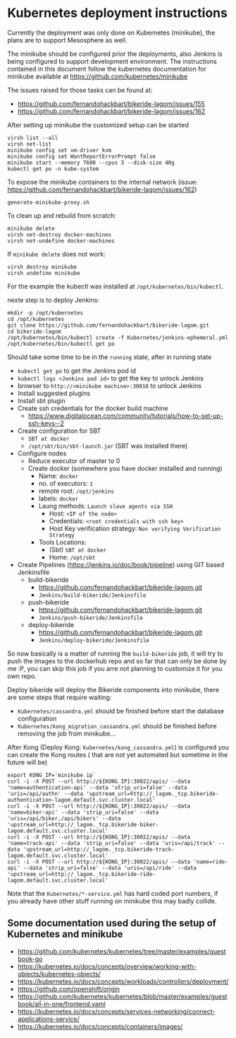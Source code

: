 # Kubernetes deployment instructions

Currently the deployment was only done on Kubernetes (minikube), the plans are to support Mesosphere as well.

The minikube should be configured prior the deployments, also Jenkins is being configured to support development environment. The instructions contained in this document follow the kubernetes documentation for minikube available at 
https://github.com/kubernetes/minikube

The issues raised for those tasks can be found at:
* https://github.com/fernandohackbart/bikeride-lagom/issues/155
* https://github.com/fernandohackbart/bikeride-lagom/issues/162

After setting up minikube the customized setup can be started

```
virsh list --all
virsh net-list
minikube config set vm-driver kvm
minikube config set WantReportErrorPrompt false
minikube start --memory 7600 --cpus 3 --disk-size 40g
kubectl get po -n kube-system
```

To expose the minikube containers to the internal network  (issue:
https://github.com/fernandohackbart/bikeride-lagom/issues/162)

```
generate-minikube-proxy.sh
```


To clean up and rebuild from scratch:
```
minikube delete
virsh net-destroy docker-machines
virsh net-undefine docker-machines
```

If `minikube delete` does not work:
```
virsh destroy minikube
virsh undefine minikube
```

For the example the kubectl was installed at `/opt/kubernetes/bin/kubectl`.

nexte step is to deploy Jenkins:
```
mkdir -p /opt/kubernetes
cd /opt/kubernetes
git clone https://github.com/fernandohackbart/bikeride-lagom.git
cd bikeride-lagom
/opt/kubernetes/bin/kubectl create -f Kubernetes/jenkins-ephemeral.yml
/opt/kubernetes/bin/kubectl get po
```

Should take some time to be in the `running` state, after in running state

* `kubectl get po` to get the Jenkins pod id
* `kubectl logs <Jenkins pod id>` to get the key to unlock Jenkins
* browser to `http://<minikube machine>:30010` to unlock Jenkins
* Install suggested plugins
* Install sbt plugin
* Create ssh credentials for the docker build machine
  * https://www.digitalocean.com/community/tutorials/how-to-set-up-ssh-keys--2
* Create configuration for SBT
  * `SBT at docker`
  * `/opt/sbt/bin/sbt-launch.jar` (SBT was installed there)
* Configure nodes
  * Reduce executor of master to 0
  * Create docker (somewhere you have docker installed and running)
    * Name: `docker`
    * no. of executors: `1`
    * remote root: `/opt/jenkins`
    * labels: `docker`
    * Laung methods: `Launch slave agents via SSH`
      * Host: `<IP of the node>`
      * Credentials:  `<root credentials with ssh key>`
      * Host Key verification strategy: `Non verifying Verification Strategy`
    * Tools Locations:
      * (Sbt) `SBT at docker`
      * Home: `/opt/sbt`
* Create Pipelines (https://jenkins.io/doc/book/pipeline) using GIT based Jenkinsfile
  * build-bikeride
    * https://github.com/fernandohackbart/bikeride-lagom.git
    * `Jenkins/build-bikeride/Jenkinsfile`
  * push-bikeride
    * https://github.com/fernandohackbart/bikeride-lagom.git
    * `Jenkins/push-bikeride/Jenkinsfile`    
  * deploy-bikeride
    * https://github.com/fernandohackbart/bikeride-lagom.git
    * `Jenkins/deploy-bikeride/Jenkinsfile`

So now basically is a matter of running the `build-bikeride` job, it will try to push the images to the dockerhub repo and so far that can only be done by me :P, you can skip this job if you arre not planning to customize it for you own repo.

Deploy bikeride will deploy the Bikeride components into minikube, there are some steps that require waiting:
* `Kubernetes/cassandra.yml` should be finished before start the database configuration
* `Kubernetes/kong_migration_cassandra.yml` should be finished before removing the job from minikube...
 
After Kong (Deploy Kong: `Kubernetes/kong_cassandra.yml`) is configured you can create the Kong routes ( that are not yet automated but sometime in  the future will be)

```
export KONG_IP=`minikube ip`
curl -i -X POST --url http://${KONG_IP}:30022/apis/ --data 'name=authentication-api' --data 'strip_uri=false' --data 'uris=/api/authn' --data 'upstream_url=http://_lagom._tcp.bikeride-authentication-lagom.default.svc.cluster.local'
curl -i -X POST --url http://${KONG_IP}:30022/apis/ --data 'name=biker-api' --data 'strip_uri=false' --data 'uris=/api/biker,/api/bikers' --data 'upstream_url=http://_lagom._tcp.bikeride-biker-lagom.default.svc.cluster.local'
curl -i -X POST --url http://${KONG_IP}:30022/apis/ --data 'name=track-api' --data 'strip_uri=false' --data 'uris=/api/track' --data 'upstream_url=http://_lagom._tcp.bikeride-track-lagom.default.svc.cluster.local'
curl -i -X POST --url http://${KONG_IP}:30022/apis/ --data 'name=ride-api' --data 'strip_uri=false' --data 'uris=/api/ride' --data 'upstream_url=http://_lagom._tcp.bikeride-ride-lagom.default.svc.cluster.local'
```

Note that the `Kubernetes/*-service.yml` has hard coded port numbers, if you already have other stuff running on minikube this may badly collide.



## Some documentation used during the setup of Kubernetes and minikube

* https://github.com/kubernetes/kubernetes/tree/master/examples/guestbook-go
* https://kubernetes.io/docs/concepts/overview/working-with-objects/kubernetes-objects/
* https://kubernetes.io/docs/concepts/workloads/controllers/deployment/
* https://github.com/openshift/origin
* https://github.com/kubernetes/kubernetes/blob/master/examples/guestbook/all-in-one/frontend.yaml
* https://kubernetes.io/docs/concepts/services-networking/connect-applications-service/
* https://kubernetes.io/docs/concepts/containers/images/

